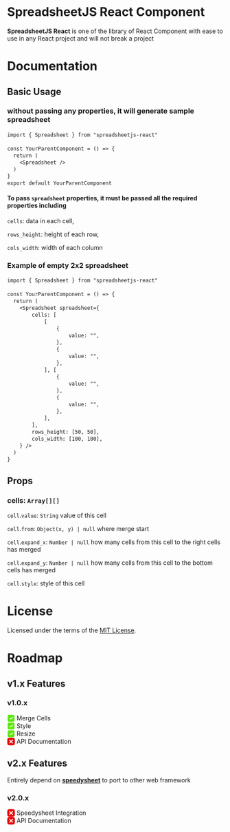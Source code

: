 # SpreadsheetJS React Component

<b>SpreadsheetJS React</b> is one of the library of React Component with ease to use in any React project and will not break a project

<!-- 
## Installation
`npm install --save @parintorn0/spreadsheetjs-react` -->

# Documentation

## Basic Usage


### without passing any properties, it will generate sample spreadsheet
```
import { Spreadsheet } from "spreadsheetjs-react"

const YourParentComponent = () => {
  return (
    <Spreadsheet />
  )
}
export default YourParentComponent
```

#### To pass `spreadsheet` properties, it must be passed all the required properties including
`cells`: data in each cell,

`rows_height`: height of each row,

`cols_width`: width of each column

### Example of empty 2x2 spreadsheet
```
import { Spreadsheet } from "spreadsheetjs-react"

const YourParentComponent = () => {
  return (
    <Spreadsheet spreadsheet={
        cells: [
            [
                {
                    value: "",
                },
                {
                    value: "",
                },
            ], [
                {
                    value: "",
                },
                {
                    value: "",
                },
            ],
        ],
        rows_height: [50, 50],
        cols_width: [100, 100],
    } />
  )
}
```
## Props

### cells: `Array[][]`

`cell`.`value`: `String` value of this cell

`cell`.`from`: `Object(x, y) | null` where merge start

`cell`.`expand_x`: `Number | null` how many cells from this cell to the right cells has merged

`cell`.`expand_y`: `Number | null` how many cells from this cell to the bottom cells has merged

`cell`.`style`: style of this cell

# License

Licensed under the terms of the [MIT License](/LICENSE).

# Roadmap

## v1.x Features
### v1.0.x

<div
style="display:flex;align-items:center;gap:4px;"
>
  <img height=18 src=".assets/checklist-svgrepo-com.svg">
  Merge Cells
</div>
<div
style="display:flex;align-items:center;gap:4px;"
>
  <img height=18 src=".assets/checklist-svgrepo-com.svg">
  Style
</div>
<div
style="display:flex;align-items:center;gap:4px;"
>
  <img height=18 src=".assets/checklist-svgrepo-com.svg">
  Resize
</div>
<div
style="display:flex;align-items:center;gap:4px;"
>
  <img height=18 src=".assets/unchecked-svgrepo-com.svg">
  API Documentation
</div>

## v2.x Features
Entirely depend on <a href="https://github.com/parintorn0/speedysheet"><b>speedysheet</b></a> to port to other web framework

### v2.0.x

<div
style="display:flex;align-items:center;gap:4px;"
>
  <img height=18 src=".assets/unchecked-svgrepo-com.svg">
  Speedysheet Integration
</div>
<div
style="display:flex;align-items:center;gap:4px;"
>
  <img height=18 src=".assets/unchecked-svgrepo-com.svg">
  API Documentation
</div>